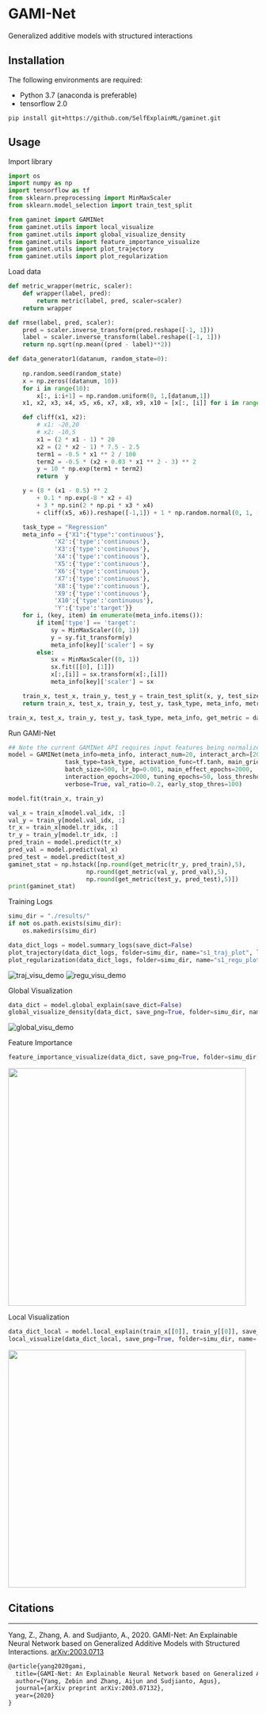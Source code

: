 #  GAMI-Net
Generalized additive models with structured interactions

## Installation 

The following environments are required:

- Python 3.7 (anaconda is preferable)
- tensorflow 2.0

```shell
pip install git+https://github.com/SelfExplainML/gaminet.git
```

## Usage

Import library
```python
import os
import numpy as np
import tensorflow as tf
from sklearn.preprocessing import MinMaxScaler
from sklearn.model_selection import train_test_split

from gaminet import GAMINet
from gaminet.utils import local_visualize
from gaminet.utils import global_visualize_density
from gaminet.utils import feature_importance_visualize
from gaminet.utils import plot_trajectory
from gaminet.utils import plot_regularization
```

Load data 
```python
def metric_wrapper(metric, scaler):
    def wrapper(label, pred):
        return metric(label, pred, scaler=scaler)
    return wrapper

def rmse(label, pred, scaler):
    pred = scaler.inverse_transform(pred.reshape([-1, 1]))
    label = scaler.inverse_transform(label.reshape([-1, 1]))
    return np.sqrt(np.mean((pred - label)**2))

def data_generator1(datanum, random_state=0):
    
    np.random.seed(random_state)
    x = np.zeros((datanum, 10))
    for i in range(10):
        x[:, i:i+1] = np.random.uniform(0, 1,[datanum,1])
    x1, x2, x3, x4, x5, x6, x7, x8, x9, x10 = [x[:, [i]] for i in range(10)]

    def cliff(x1, x2):
        # x1: -20,20
        # x2: -10,5
        x1 = (2 * x1 - 1) * 20
        x2 = (2 * x2 - 1) * 7.5 - 2.5
        term1 = -0.5 * x1 ** 2 / 100
        term2 = -0.5 * (x2 + 0.03 * x1 ** 2 - 3) ** 2
        y = 10 * np.exp(term1 + term2)
        return  y

    y = (8 * (x1 - 0.5) ** 2
        + 0.1 * np.exp(-8 * x2 + 4)
        + 3 * np.sin(2 * np.pi * x3 * x4)
        + cliff(x5, x6)).reshape([-1,1]) + 1 * np.random.normal(0, 1, [datanum, 1])

    task_type = "Regression"
    meta_info = {"X1":{"type":'continuous'},
             'X2':{'type':'continuous'},
             'X3':{'type':'continuous'},
             'X4':{'type':'continuous'},
             'X5':{'type':'continuous'},
             'X6':{'type':'continuous'},
             'X7':{'type':'continuous'},
             'X8':{'type':'continuous'},
             'X9':{'type':'continuous'},
             'X10':{'type':'continuous'},
             'Y':{'type':'target'}}
    for i, (key, item) in enumerate(meta_info.items()):
        if item['type'] == 'target':
            sy = MinMaxScaler((0, 1))
            y = sy.fit_transform(y)
            meta_info[key]['scaler'] = sy
        else:
            sx = MinMaxScaler((0, 1))
            sx.fit([[0], [1]])
            x[:,[i]] = sx.transform(x[:,[i]])
            meta_info[key]['scaler'] = sx

    train_x, test_x, train_y, test_y = train_test_split(x, y, test_size=0.2, random_state=random_state)
    return train_x, test_x, train_y, test_y, task_type, meta_info, metric_wrapper(rmse, sy)

train_x, test_x, train_y, test_y, task_type, meta_info, get_metric = data_generator1(5000, 0)
```

Run GAMI-Net
```python
## Note the current GAMINet API requires input features being normalized within 0 to 1. 
model = GAMINet(meta_info=meta_info, interact_num=20, interact_arch=[20, 10], subnet_arch=[20, 10],
                task_type=task_type, activation_func=tf.tanh, main_grid_size=41, interact_grid_size=41,
                batch_size=500, lr_bp=0.001, main_effect_epochs=2000,
                interaction_epochs=2000, tuning_epochs=50, loss_threshold=0.01,
                verbose=True, val_ratio=0.2, early_stop_thres=100)

model.fit(train_x, train_y)

val_x = train_x[model.val_idx, :]
val_y = train_y[model.val_idx, :]
tr_x = train_x[model.tr_idx, :]
tr_y = train_y[model.tr_idx, :]
pred_train = model.predict(tr_x)
pred_val = model.predict(val_x)
pred_test = model.predict(test_x)
gaminet_stat = np.hstack([np.round(get_metric(tr_y, pred_train),5), 
                      np.round(get_metric(val_y, pred_val),5),
                      np.round(get_metric(test_y, pred_test),5)])
print(gaminet_stat)
```

Training Logs
```python 
simu_dir = "./results/"
if not os.path.exists(simu_dir):
    os.makedirs(simu_dir)

data_dict_logs = model.summary_logs(save_dict=False)
plot_trajectory(data_dict_logs, folder=simu_dir, name="s1_traj_plot", log_scale=True, save_png=True)
plot_regularization(data_dict_logs, folder=simu_dir, name="s1_regu_plot", log_scale=True, save_png=True)
```
![traj_visu_demo](https://github.com/ZebinYang/gaminet/blob/master/examples/results/s1_traj_plot.png)
![regu_visu_demo](https://github.com/ZebinYang/gaminet/blob/master/examples/results/s1_regu_plot.png)

Global Visualization
```python 
data_dict = model.global_explain(save_dict=False)
global_visualize_density(data_dict, save_png=True, folder=simu_dir, name='s1_global')
```
![global_visu_demo](https://github.com/ZebinYang/gaminet/blob/master/examples/results/s1_global.png)

Feature Importance
```python 
feature_importance_visualize(data_dict, save_png=True, folder=simu_dir, name='s1_feature')
```
<img src="https://github.com/ZebinYang/gaminet/blob/master/examples/results/s1_feature.png" width="480">

Local Visualization
```python 
data_dict_local = model.local_explain(train_x[[0]], train_y[[0]], save_dict=False)
local_visualize(data_dict_local, save_png=True, folder=simu_dir, name='s1_local')
```
<img src="https://github.com/ZebinYang/gaminet/blob/master/examples/results/s1_local.png" width="480">

## Citations
----------
Yang, Z., Zhang, A. and Sudjianto, A., 2020. GAMI-Net: An Explainable Neural Network based on Generalized Additive Models with Structured Interactions. [arXiv:2003.0713](https://arxiv.org/abs/2003.07132)

```latex
@article{yang2020gami,
  title={GAMI-Net: An Explainable Neural Network based on Generalized Additive Models with Structured Interactions},
  author={Yang, Zebin and Zhang, Aijun and Sudjianto, Agus},
  journal={arXiv preprint arXiv:2003.07132},
  year={2020}
}
```
